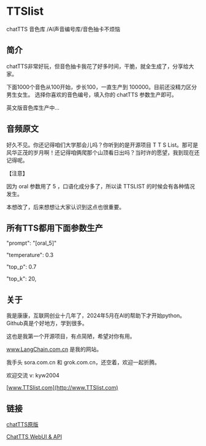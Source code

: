 # TTSlist
chatTTS 音色库 /AI声音编号库/音色抽卡不烦恼


## 简介

chatTTS非常好玩，但音色抽卡我花了好多时间，干脆，就全生成了，分享给大家。

下面1000个音色从100开始，步长100，一直生产到 100000。目前还没精力区分男生女生。 选择你喜欢的音色编号，填入你的 chatTTS 参数生产即可。

英文版音色库生产中...



## 音频原文
好久不见。你还记得咱们大学那会儿吗？你听到的是开源项目 T T S List。那可是风华正茂的岁月啊！还记得咱俩爬那个山顶看日出吗？当时许的愿望，我到现在还记得呢。


【注意】

因为 oral 参数用了 5 ，口语化成分多了，所以读 TTSLIST 的时候会有各种情况发生。

本想改了，后来想想让大家认识到这点也很重要。

## 所有TTS都用下面参数生产

"prompt": "[oral_5]"

"temperature": 0.3

"top_p": 0.7

"top_k": 20,




## 关于

我是康康，互联网创业十几年了，2024年5月在AI的帮助下才开始python。
Github真是个好地方，学到很多。

这也是我第一个开源项目，有点简陋，希望对你有用。

www.LangChain.com.cn 是我的网站。

我手头 sora.com.cn 和 grok.com.cn，还空着，欢迎一起折腾。

欢迎交流 v: kyw2004

[www.TTSlist.com](http://www.TTSlist.com)


## 链接
[chatTTS原版](https://github.com/2noise/ChatTTS)

[ChatTTS WebUI & API](https://github.com/jianchang512/chatTTS-ui)

